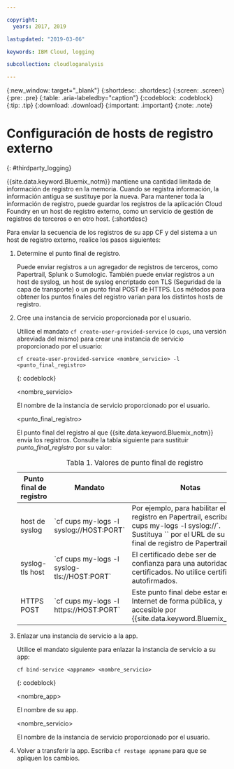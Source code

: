 ```yaml
---

copyright:
  years: 2017, 2019

lastupdated: "2019-03-06"

keywords: IBM Cloud, logging

subcollection: cloudloganalysis

---
```


{:new_window: target="_blank"}
{:shortdesc: .shortdesc}
{:screen: .screen}
{:pre: .pre}
{:table: .aria-labeledby="caption"}
{:codeblock: .codeblock}
{:tip: .tip}
{:download: .download}
{:important: .important}
{:note: .note}


# Configuración de hosts de registro externo
{: #thirdparty_logging}

{{site.data.keyword.Bluemix_notm}} mantiene una cantidad limitada de información de registro en la memoria. Cuando se registra información, la información antigua se sustituye por la nueva. Para mantener toda la información de registro, puede guardar los registros de la aplicación Cloud Foundry en un host de registro externo, como un servicio de gestión de registros de terceros o en otro host.
{:shortdesc}

Para enviar la secuencia de los registros de su app CF y del sistema a un host de registro externo, realice los pasos siguientes:

  1. Determine el punto final de registro.

	 Puede enviar registros a un agregador de registros de terceros, como Papertrail, Splunk o Sumologic. También puede enviar
registros a un host de syslog, un host de syslog encriptado con TLS (Seguridad de la capa de transporte) o un punto final POST de HTTPS. Los métodos para
obtener los puntos finales del registro varían para los distintos hosts de registro.

  2. Cree una instancia de servicio proporcionada por el usuario.

	 Utilice el mandato `cf create-user-provided-service` (o `cups`, una versión abreviada del mismo)
para crear una instancia de servicio proporcionado por el usuario:
	 
	 ```
	 cf create-user-provided-service <nombre_servicio> -l <punto_final_registro>
	 ```
	 {: codeblock}
	 
	 &lt;nombre_servicio&gt;

	 El nombre de la instancia de servicio proporcionado por el usuario.

	 &lt;punto_final_registro&gt;

	 El punto final del registro al que {{site.data.keyword.Bluemix_notm}} envía los registros. Consulte la tabla siguiente
para sustituir *punto_final_registro* por su valor:

	 <table>
	 <caption>Tabla 1. Valores de punto final de registro</caption>
     <thead>
     <tr>
     <th>Punto final de registro</th>
     <th>Mandato</th>
	 <th>Notas</th>
     </tr>
     </thead>
     <tbody>
     <tr>
     <td>host de syslog</td>
     <td>`cf cups my-logs -l syslog://HOST:PORT`</td>
	 <td>Por ejemplo, para habilitar el registro en Papertrail, escriba `cf cups my-logs -l syslog://<papertrail-url>`. Sustituya `<papertrail-url>` por el URL de su punto final de registro de Papertrail.</td>
     </tr>
	 <tr>
     <td>syslog-tls host</td>
     <td>`cf cups my-logs -l syslog-tls://HOST:PORT`</td>
	 <td>El certificado debe ser de confianza para una autoridad de certificados. No utilice certificados autofirmados.</td>
     </tr>
	 <tr>
     <td>HTTPS POST</td>
     <td>`cf cups my-logs -l https://HOST:PORT`</td>
	 <td>Este punto final debe estar en Internet de forma pública, y accesible por {{site.data.keyword.Bluemix_notm}}</td>
     </tr>
     </tbody>
     </table>
  3. Enlazar una instancia de servicio a la app.

	 Utilice el mandato siguiente para enlazar la instancia de servicio a su app:

	 ```
	 cf bind-service <appname> <nombre_servicio>
	 ```
	 {: codeblock}
	 
	 &lt;nombre_app&gt;

	 El nombre de su app.

	 &lt;nombre_servicio&gt;

	 El nombre de la instancia de servicio proporcionado por el usuario.

  4. Volver a transferir la app.
     Escriba `cf restage appname` para que se apliquen los cambios.

